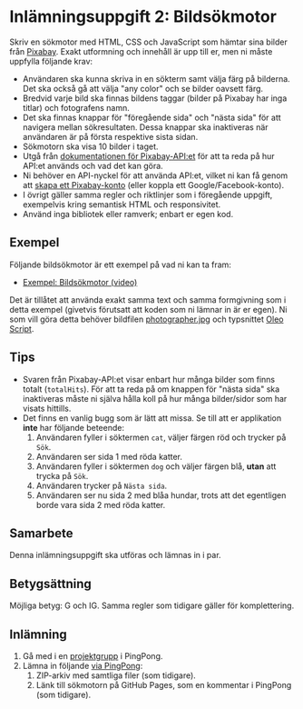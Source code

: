 # Inlämningsuppgift 2: Bildsökmotor
Skriv en sökmotor med HTML, CSS och JavaScript som hämtar sina bilder från [Pixabay](https://pixabay.com/). Exakt utformning och innehåll är upp till er, men ni måste uppfylla följande krav:

- Användaren ska kunna skriva in en sökterm samt välja färg på bilderna. Det ska också gå att välja "any color" och se bilder oavsett färg.
- Bredvid varje bild ska finnas bildens taggar (bilder på Pixabay har inga titlar) och fotografens namn.
- Det ska finnas knappar för "föregående sida" och "nästa sida" för att navigera mellan sökresultaten. Dessa knappar ska inaktiveras när användaren är på första respektive sista sidan.
- Sökmotorn ska visa 10 bilder i taget.
- Utgå från [dokumentationen för Pixabay-API:et](https://pixabay.com/api/docs/) för att ta reda på hur API:et används och vad det kan göra.
- Ni behöver en API-nyckel för att använda API:et, vilket ni kan få genom att [skapa ett Pixabay-konto](https://pixabay.com/accounts/register/) (eller koppla ett Google/Facebook-konto).
- I övrigt gäller samma regler och riktlinjer som i föregående uppgift, exempelvis kring semantisk HTML och responsivitet.
- Använd inga bibliotek eller ramverk; enbart er egen kod.

## Exempel
Följande bildsökmotor är ett exempel på vad ni kan ta fram:

- [Exempel: Bildsökmotor (video)](Exempel.mkv)

Det är tillåtet att använda exakt samma text och samma formgivning som i detta exempel (givetvis förutsatt att koden som ni lämnar in är er egen). Ni som vill göra detta behöver bildfilen [photographer.jpg](photographer.jpg) och typsnittet [Oleo Script](https://fonts.google.com/specimen/Oleo+Script).

## Tips
- Svaren från Pixabay-API:et visar enbart hur många bilder som finns totalt (`totalHits`). För att ta reda på om knappen för "nästa sida" ska inaktiveras måste ni själva hålla koll på hur många bilder/sidor som har visats hittills.
- Det finns en vanlig bugg som är lätt att missa. Se till att er applikation **inte** har följande beteende:
    1. Användaren fyller i söktermen `cat`, väljer färgen röd och trycker på `Sök`.
    2. Användaren ser sida 1 med röda katter.
    3. Användaren fyller i söktermen `dog` och väljer färgen blå, **utan** att trycka på `Sök`.
    4. Användaren trycker på `Nästa sida`.
    5. Användaren ser nu sida 2 med blåa hundar, trots att det egentligen borde vara sida 2 med röda katter.

## Samarbete
Denna inlämningsuppgift ska utföras och lämnas in i par.

## Betygsättning
Möjliga betyg: G och IG. Samma regler som tidigare gäller för komplettering.

## Inlämning
1. Gå med i en [projektgrupp](https://yh.pingpong.se/courseId/14519/projectGroupsList.do) i PingPong.
2. Lämna in följande [via PingPong](https://yh.pingpong.se/courseId/14519/content.do?id=6438513):
    1. ZIP-arkiv med samtliga filer (som tidigare).
    2. Länk till sökmotorn på GitHub Pages, som en kommentar i PingPong (som tidigare).
